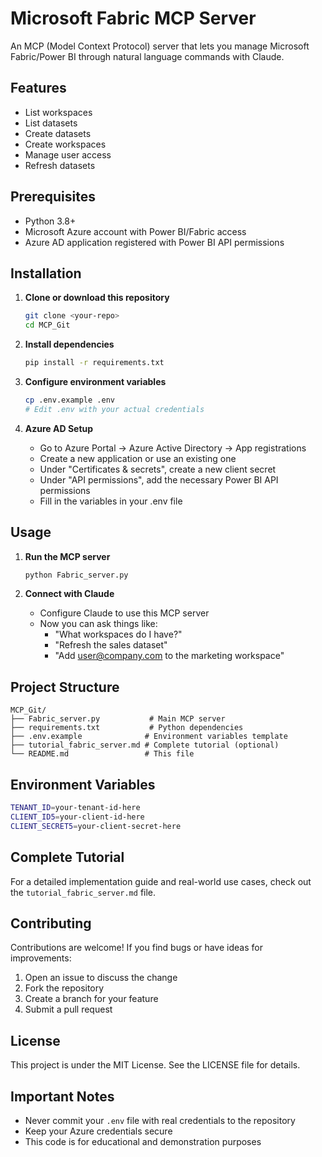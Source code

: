 # Microsoft Fabric MCP Server

An MCP (Model Context Protocol) server that lets you manage Microsoft Fabric/Power BI through natural language commands with Claude.

## Features

- List workspaces
- List datasets  
- Create datasets
- Create workspaces
- Manage user access
- Refresh datasets

## Prerequisites

- Python 3.8+
- Microsoft Azure account with Power BI/Fabric access
- Azure AD application registered with Power BI API permissions

## Installation

1. **Clone or download this repository**
   ```bash
   git clone <your-repo>
   cd MCP_Git
   ```

2. **Install dependencies**
   ```bash
   pip install -r requirements.txt
   ```

3. **Configure environment variables**
   ```bash
   cp .env.example .env
   # Edit .env with your actual credentials
   ```

4. **Azure AD Setup**
   - Go to Azure Portal → Azure Active Directory → App registrations
   - Create a new application or use an existing one
   - Under "Certificates & secrets", create a new client secret
   - Under "API permissions", add the necessary Power BI API permissions
   - Fill in the variables in your .env file

## Usage

1. **Run the MCP server**
   ```bash
   python Fabric_server.py
   ```

2. **Connect with Claude**
   - Configure Claude to use this MCP server
   - Now you can ask things like:
     - "What workspaces do I have?"
     - "Refresh the sales dataset"
     - "Add user@company.com to the marketing workspace"

## Project Structure

```
MCP_Git/
├── Fabric_server.py           # Main MCP server
├── requirements.txt           # Python dependencies
├── .env.example              # Environment variables template
├── tutorial_fabric_server.md # Complete tutorial (optional)
└── README.md                 # This file
```

## Environment Variables

```bash
TENANT_ID=your-tenant-id-here
CLIENT_ID5=your-client-id-here  
CLIENT_SECRET5=your-client-secret-here
```

## Complete Tutorial

For a detailed implementation guide and real-world use cases, check out the `tutorial_fabric_server.md` file.

## Contributing

Contributions are welcome! If you find bugs or have ideas for improvements:

1. Open an issue to discuss the change
2. Fork the repository
3. Create a branch for your feature
4. Submit a pull request

## License

This project is under the MIT License. See the LICENSE file for details.

## Important Notes

- Never commit your `.env` file with real credentials to the repository
- Keep your Azure credentials secure
- This code is for educational and demonstration purposes